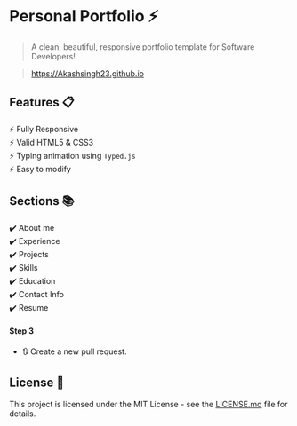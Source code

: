# Personal Portfolio ⚡️ 
> A clean, beautiful, responsive portfolio template for Software Developers!

> https://Akashsingh23.github.io
## Features 📋
⚡️ Fully Responsive\
⚡️ Valid HTML5 & CSS3\
⚡️ Typing animation using `Typed.js`\
⚡️ Easy to modify

## Sections 📚
✔️ About me\
✔️ Experience\
✔️ Projects \
✔️ Skills \
✔️ Education\
✔️ Contact Info\
✔️ Resume




#### Step 3

- 🔃 Create a new pull request.

## License 📄
This project is licensed under the MIT License - see the [LICENSE.md](./LICENSE) file for details.
